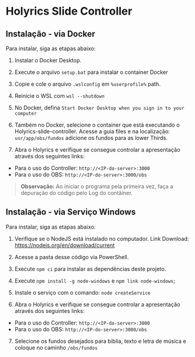 # Holyrics Slide Controller

## Instalação - via Docker
Para instalar, siga as etapas abaixo:

1. Instalar o Docker Desktop.

2. Execute o arquivo `setup.bat` para instalar o container Docker

3. Copie e cole o arquivo `.wslconfig` em `%userprofile%` path.

4. Reinicie o WSL com `wsl --shutdown`

5. No Docker, defina `Start Docker Desktop when you sign in to your computer`

6. Também no Docker, selecione o container que está executando o Holyrics-slide-controller. Acesse a guia files e na localização:
`usr/app/obs/fundos` adicione os fundos para as lower Thirds.

7. Abra o Holyrics e verifique se consegue controlar a apresentação através dos seguintes links:

- Para o uso do Controller: `http://<IP-do-server>:3000`
- Para o uso do OBS: `http://<IP-do-server>:3000/obs`

> **Observação:** Ao iniciar o programa pela primeira vez, faça a depuração do código pelo Log do contâiner.

## Instalação - via Serviço Windows
Para instalar, siga as etapas abaixo:

1. Verifique se o NodeJS está instalado no computador. Link Download: https://nodejs.org/en/download/current

2. Acesse a pasta desse código via PowerShell.

3. Execute `npm ci` para instalar as dependências deste projeto.

4. Execute `npm install -g node-windows` e `npm link node-windows`;

5. Instale o serviço com o comando: `node createService`

6. Abra o Holyrics e verifique se consegue controlar a apresentação através dos seguintes links:

- Para o uso do Controller: `http://<IP-do-server>:3000`
- Para o uso do OBS: `http://<IP-do-server>:3000/obs`

7. Selecione os fundos desejados para biblia, texto e letra de música e coloque no caminho `/obs/fundos`